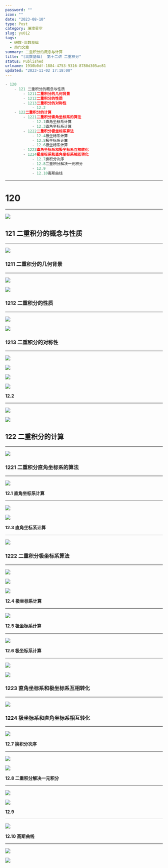 ```yaml
---
password: ""
icon: ""
date: "2023-08-10"
type: Post
category: 璀璨星空
slug: yu012
tags:
  - 研数-高数基础
  - 热门文章
summary: 二重积分的概念与计算
title: "[高数基础]  第十二讲 二重积分"
status: Published
urlname: 1930b0df-1884-4753-9316-8780d305ae81
updated: "2023-11-02 17:18:00"
---
```


```javascript
- 120
    - 121 二重积分的概念与性质
        - 1211二重积分的几何背景
        - 1212二重积分的性质
        - 1213二重积分的对称性
            - 12.2
    - 122二重积分的计算
        - 1221二重积分直角坐标系的算法
            - 12.1直角坐标系计算
            - 12.3直角坐标系计算
        - 1222二重积分极坐标系算法
            - 12.4极坐标系计算
            - 12.5极坐标系计算
            - 12.6极坐标系计算
        - 1223直角坐标系和极坐标系互相转化
        - 1224极坐标系和直角坐标系相互转化
            - 12.7换积分次序
            - 12.8二重积分解决一元积分
            - 12.9
            - 12.10高斯曲线
```

---

# 120

---

![](https://bu.dusays.com/2023/09/13/6501631ca1d76.png)

## 121 二重积分的概念与性质

---

![](https://bu.dusays.com/2023/09/13/650163674fa7c.png)

### 1211 二重积分的几何背景

---

![](https://bu.dusays.com/2023/09/13/650163689c169.png)

![](https://bu.dusays.com/2023/09/13/6501636981736.png)

### 1212 二重积分的性质

---

![](https://bu.dusays.com/2023/09/13/6501636acd49b.png)

![](https://bu.dusays.com/2023/09/13/6501636bc07b1.png)

### 1213 二重积分的对称性

---

![](https://bu.dusays.com/2023/09/13/6501636d3b348.png)

![](https://bu.dusays.com/2023/09/13/6501636e99c91.png)

![](https://bu.dusays.com/2023/09/13/6501636ff17bd.png)

![](https://bu.dusays.com/2023/09/13/65016370d58e8.png)

**12.2**

---

![](https://bu.dusays.com/2023/09/13/6501637210642.png)

![](https://bu.dusays.com/2023/09/13/65016392b67b8.png)

## 122 二重积分的计算

---

![](https://bu.dusays.com/2023/09/13/650163a29737d.png)

### 1221 二重积分直角坐标系的算法

---

![](https://bu.dusays.com/2023/09/13/650163a4139c7.png)

**12.1 直角坐标系计算**

---

![](https://bu.dusays.com/2023/09/13/650163a576574.png)

![](https://bu.dusays.com/2023/09/13/650163a671106.png)

**12.3 直角坐标系计算**

---

![](https://bu.dusays.com/2023/09/13/650163a79dda8.png)

### 1222 二重积分极坐标系算法

---

![](https://bu.dusays.com/2023/09/13/650163a8ef41b.png)

![](https://bu.dusays.com/2023/09/13/650163aa1fd5b.png)

![](https://bu.dusays.com/2023/09/13/650163ab230f7.png)

**12.4 极坐标系计算**

---

![](https://bu.dusays.com/2023/09/13/650163ac7acc4.png)

**12.5 极坐标系计算**

---

![](https://bu.dusays.com/2023/09/13/650163ae87796.png)

**12.6 极坐标系计算**

---

![](https://bu.dusays.com/2023/09/13/650163afc315a.png)

![](https://bu.dusays.com/2023/09/13/650163ed275ed.png)

### 1223 直角坐标系和极坐标系互相转化

---

![](https://bu.dusays.com/2023/09/13/650163ff499ab.png)

### 1224 极坐标系和直角坐标系相互转化

---

![](https://bu.dusays.com/2023/09/13/65016400530f0.png)

**12.7 换积分次序**

---

![](https://bu.dusays.com/2023/09/13/650164018aa01.png)

![](https://bu.dusays.com/2023/09/13/65016402c5521.png)

**12.8 二重积分解决一元积分**

---

![](https://bu.dusays.com/2023/09/13/65016404124ff.png)

![](https://bu.dusays.com/2023/09/13/65016405381f4.png)

**12.9**

---

![](https://bu.dusays.com/2023/09/13/650164064c822.png)

**12.10 高斯曲线**

---

![](https://bu.dusays.com/2023/09/13/65016407b4a84.png)

![](https://bu.dusays.com/2023/09/13/6501640947419.png)
